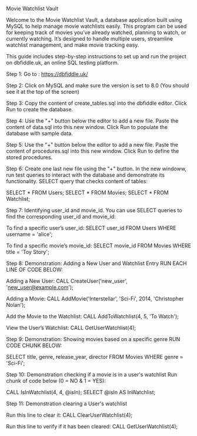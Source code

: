 Movie Watchlist Vault

Welcome to the Movie Watchlist Vault, a database application built using MySQL to help manage movie watchlists easily. This program can be used for keeping track of movies you’ve already watched, planning to watch, or currently watching. It’s designed to handle multiple users, streamline watchlist management, and make movie tracking easy.

This guide includes step-by-step instructions to set up and run the project on dbfiddle.uk, an online SQL testing platform.

Step 1: Go to : https://dbfiddle.uk/



Step 2: Click on MySQL and make sure the version is set to 8.0 (You should see it at the top of the screen)



Step 3: Copy the content of create_tables.sql into the dbfiddle editor.
Click Run to create the database.



Step 4:
Use the "+" button below the editor to add a new file. Paste the content of data.sql into this new window.
Click Run to populate the database with sample data.



Step 5:
Use the "+" button below the editor to add a new file. Paste the content of procedures.sql into this new window.
Click Run to define the stored procedures.



Step 6:
Create one last new file using the "+" button. In the new windoww, run test queries to interact with the database and demonstrate its functionality.
SELECT query that checks content of tables: 

SELECT * FROM Users;
SELECT * FROM Movies;
SELECT * FROM Watchlist;



Step 7:
Identifying user_id and movie_id. You can use SELECT queries to find the corresponding user_id and movie_id:

To find a specific user’s user_id:
SELECT user_id FROM Users WHERE username = 'alice';

To find a specific movie’s movie_id:
SELECT movie_id FROM Movies WHERE title = 'Toy Story';



Step 8:
Demonstration: Adding a New User and Watchlist Entry
RUN EACH LINE OF CODE BELOW:

Adding a New User:
CALL CreateUser('new_user', 'new_user@example.com');

Adding a Movie:
CALL AddMovie('Interstellar', 'Sci-Fi', 2014, 'Christopher Nolan');

Add the Movie to the Watchlist:
CALL AddToWatchlist(4, 5, 'To Watch');

View the User’s Watchlist:
CALL GetUserWatchlist(4);



Step 9:
Demonstration: Showing movies based on a specific genre
RUN CODE CHUNK BELOW:

SELECT title, genre, release_year, director
FROM Movies
WHERE genre = 'Sci-Fi';



Step 10:
Demonstration checking if a movie is in a user's watchlist
Run chunk of code below (0 = NO & 1 = YES):

CALL IsInWatchlist(4, 4, @isIn);
SELECT @isIn AS InWatchlist;



Step 11:
Demonstration clearing a User's watchlist

Run this line to clear it:
CALL ClearUserWatchlist(4);

Run this line to verify if it has been cleared:
CALL GetUserWatchlist(4);


